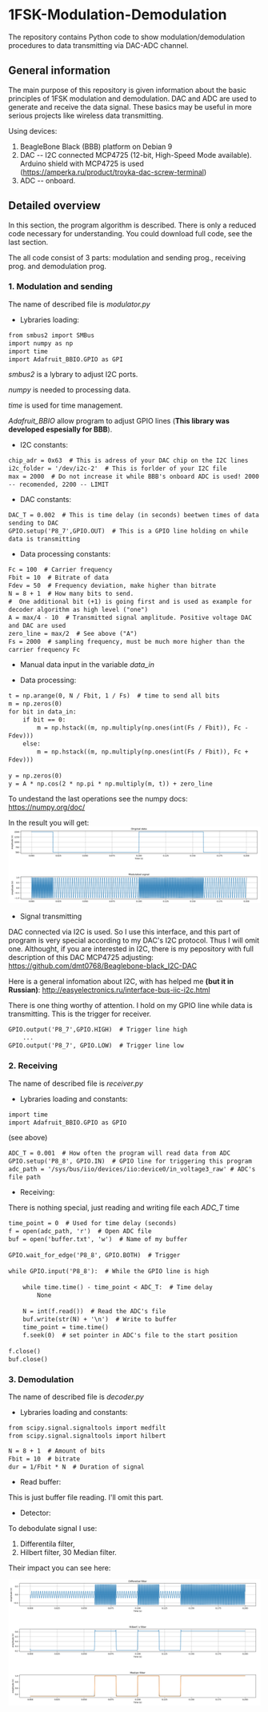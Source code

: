 # 1FSK-Modulation-Demodulation
The repository contains Python code to show modulation/demodulation procedures to data transmitting via DAC-ADC channel.

## General information
The main purpose of this repository is given information about the basic principles of 1FSK modulation and demodulation. DAC and ADC are used to generate and receive the data signal. These basics may be useful in more serious projects like wireless data transmitting.

Using devices:
1) BeagleBone Black (BBB) platform on Debian 9
2) DAC -- I2C connected MCP4725 (12-bit, High-Speed Mode available). Arduino shield with MCP4725 is used (https://amperka.ru/product/troyka-dac-screw-terminal)
3) ADC -- onboard.

## Detailed overview
In this section, the program algorithm is described. There is only a reduced code necessary for understanding. You could download full code, see the last section.

The all code consist of 3 parts: modulation and sending prog., receiving prog. and demodulation prog.

### 1. Modulation and sending
The name of described file is *modulator.py*

- Lybraries loading:

```
from smbus2 import SMBus
import numpy as np
import time
import Adafruit_BBIO.GPIO as GPI
```

*smbus2* is a lybrary to adjust I2C ports.

*numpy* is needed to processing data.

*time* is used for time management.

*Adafruit_BBIO* allow program to adjust GPIO lines (**This library was developed espesially for BBB**).


- I2C constants:

```
chip_adr = 0x63  # This is adress of your DAC chip on the I2C lines
i2c_folder = '/dev/i2c-2'  # This is forlder of your I2C file
max = 2000  # Do not increase it while BBB's onboard ADC is used! 2000 -- recomended, 2200 -- LIMIT
```

- DAC constants:

```
DAC_T = 0.002  # This is time delay (in seconds) beetwen times of data sending to DAC
GPIO.setup('P8_7',GPIO.OUT)  # This is a GPIO line holding on while data is transmitting  

```

- Data processing constants:

```
Fc = 100  # Carrier frequency
Fbit = 10  # Bitrate of data
Fdev = 50  # Frequency deviation, make higher than bitrate
N = 8 + 1  # How many bits to send.
#  One additional bit (+1) is going first and is used as example for decoder algorithm as high level ("one")
A = max/4 - 10  # Transmitted signal amplitude. Positive voltage DAC and DAC are used
zero_line = max/2  # See above ("A")
Fs = 2000  # sampling frequency, must be much more higher than the carrier frequency Fc
```
- Manual data input in the variable *data_in*

- Data processing:

```
t = np.arange(0, N / Fbit, 1 / Fs)  # time to send all bits
m = np.zeros(0)
for bit in data_in:
    if bit == 0:
        m = np.hstack((m, np.multiply(np.ones(int(Fs / Fbit)), Fc - Fdev)))
    else:
        m = np.hstack((m, np.multiply(np.ones(int(Fs / Fbit)), Fc + Fdev)))

y = np.zeros(0)
y = A * np.cos(2 * np.pi * np.multiply(m, t)) + zero_line
```

To undestand the last operations see the numpy docs: https://numpy.org/doc/ 

In the result you will get:
![orig_im](https://github.com/dmt0768/hello-world/blob/master/images/1FSK/2020-05-02_18-53-24.png)

- Signal transmitting

DAC connected via I2C is used. So I use this interface, and this part of program is very special according to my DAC's I2C protocol.
Thus I will omit one. Althought, if you are interested in I2C, there is my pepository with full description of this DAC MCP4725 adjusting: https://github.com/dmt0768/Beaglebone-black_I2C-DAC

Here is a general infomation about I2C, with has helped me **(but it in Russian)**: http://easyelectronics.ru/interface-bus-iic-i2c.html


There is one thing worthy of attention. I hold on my GPIO line while data is transmitting. This is the trigger for receiver.

```
GPIO.output('P8_7',GPIO.HIGH)  # Trigger line high
    ...
GPIO.output('P8_7', GPIO.LOW)  # Trigger line low
```

### 2. Receiving
The name of described file is *receiver.py*

- Lybraries loading and constants:

```
import time
import Adafruit_BBIO.GPIO as GPIO
```
(see above)


```
ADC_T = 0.001  # How often the program will read data from ADC
GPIO.setup('P8_8', GPIO.IN)  # GPIO line for triggering this program
adc_path = '/sys/bus/iio/devices/iio:device0/in_voltage3_raw' # ADC's file path
```

- Receiving:

There is nothing special, just reading and writing file each *ADC_T* time

```
time_point = 0  # Used for time delay (seconds)
f = open(adc_path, 'r')  # Open ADC file
buf = open('buffer.txt', 'w')  # Name of my buffer

GPIO.wait_for_edge('P8_8', GPIO.BOTH)  # Trigger

while GPIO.input('P8_8'):  # While the GPIO line is high

    while time.time() - time_point < ADC_T:  # Time delay
        None
        
    N = int(f.read())  # Read the ADC's file
    buf.write(str(N) + '\n')  # Write to buffer
    time_point = time.time()
    f.seek(0)  # set pointer in ADC's file to the start position

f.close()
buf.close()
```

### 3. Demodulation

The name of described file is *decoder.py*

- Lybraries loading and constants:

```
from scipy.signal.signaltools import medfilt
from scipy.signal.signaltools import hilbert
```

```
N = 8 + 1  # Amount of bits
Fbit = 10  # bitrate
dur = 1/Fbit * N  # Duration of signal
```

- Read buffer:

This is just buffer file reading. I'll omit this part.

- Detector:

To debodulate signal I use:

1) Differentila filter,
2) Hilbert filter,
30 Median filter.

Their impact you can see here:

![decoder](https://github.com/dmt0768/hello-world/blob/master/images/1FSK/image.png)
